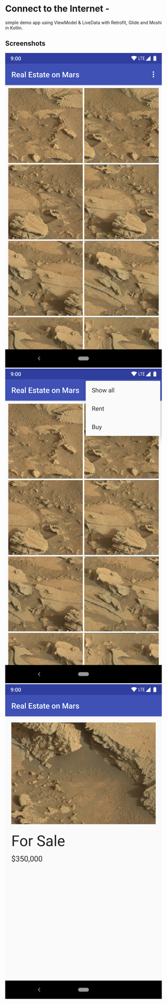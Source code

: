 # Connect to the Internet -

simple demo app using ViewModel & LiveData with Retrofit, Glide and Moshi in Kotlin.

## Screenshots

![Screenshot 1](screenshots/screen_1.png)
![Screenshot 2](screenshots/screen_2.png)
![Screenshot 3](screenshots/screen_3.png)
